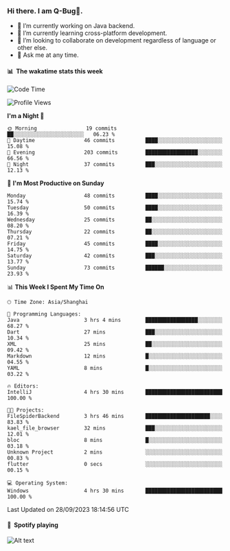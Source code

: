 ### Hi there. I am Q-Bug🐞.

- 🔭 I’m currently working on Java backend.
- 🌱 I’m currently learning cross-platform development.
- 👯 I’m looking to collaborate on development regardless of language or other else.
- 💬 Ask me at any time.

#### 📊 &nbsp;**The wakatime stats this week**  
<!--START_SECTION:waka-->
![Code Time](http://img.shields.io/badge/Code%20Time-122%20hrs%2043%20mins-blue)

![Profile Views](http://img.shields.io/badge/Profile%20Views-0-blue)

**I'm a Night 🦉** 

```text
🌞 Morning                19 commits          ██░░░░░░░░░░░░░░░░░░░░░░░   06.23 % 
🌆 Daytime                46 commits          ████░░░░░░░░░░░░░░░░░░░░░   15.08 % 
🌃 Evening                203 commits         █████████████████░░░░░░░░   66.56 % 
🌙 Night                  37 commits          ███░░░░░░░░░░░░░░░░░░░░░░   12.13 % 
```
📅 **I'm Most Productive on Sunday** 

```text
Monday                   48 commits          ████░░░░░░░░░░░░░░░░░░░░░   15.74 % 
Tuesday                  50 commits          ████░░░░░░░░░░░░░░░░░░░░░   16.39 % 
Wednesday                25 commits          ██░░░░░░░░░░░░░░░░░░░░░░░   08.20 % 
Thursday                 22 commits          ██░░░░░░░░░░░░░░░░░░░░░░░   07.21 % 
Friday                   45 commits          ████░░░░░░░░░░░░░░░░░░░░░   14.75 % 
Saturday                 42 commits          ███░░░░░░░░░░░░░░░░░░░░░░   13.77 % 
Sunday                   73 commits          ██████░░░░░░░░░░░░░░░░░░░   23.93 % 
```


📊 **This Week I Spent My Time On** 

```text
🕑︎ Time Zone: Asia/Shanghai

💬 Programming Languages: 
Java                     3 hrs 4 mins        █████████████████░░░░░░░░   68.27 % 
Dart                     27 mins             ███░░░░░░░░░░░░░░░░░░░░░░   10.34 % 
XML                      25 mins             ██░░░░░░░░░░░░░░░░░░░░░░░   09.42 % 
Markdown                 12 mins             █░░░░░░░░░░░░░░░░░░░░░░░░   04.55 % 
YAML                     8 mins              █░░░░░░░░░░░░░░░░░░░░░░░░   03.22 % 

🔥 Editors: 
IntelliJ                 4 hrs 30 mins       █████████████████████████   100.00 % 

🐱‍💻 Projects: 
FileSpiderBackend        3 hrs 46 mins       █████████████████████░░░░   83.83 % 
kael_file_browser        32 mins             ███░░░░░░░░░░░░░░░░░░░░░░   12.01 % 
bloc                     8 mins              █░░░░░░░░░░░░░░░░░░░░░░░░   03.18 % 
Unknown Project          2 mins              ░░░░░░░░░░░░░░░░░░░░░░░░░   00.83 % 
flutter                  0 secs              ░░░░░░░░░░░░░░░░░░░░░░░░░   00.15 % 

💻 Operating System: 
Windows                  4 hrs 30 mins       █████████████████████████   100.00 % 
```


 Last Updated on 28/09/2023 18:14:56 UTC
<!--END_SECTION:waka-->

#### 🎵 &nbsp;**Spotify playing**  
![Alt text](https://spotify-recently-played-readme.vercel.app/api?user=e5y1o4x7kdt9kf2blu4wvmb4s&unique={true|1|on|yes})
